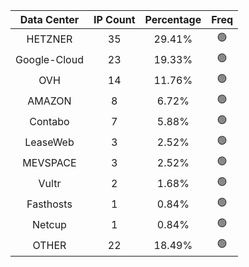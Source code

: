 | Data Center | IP Count | Percentage | Freq |
|:------------:|:--------:|:-----------:|:-----:|
| HETZNER | 35 | 29.41% | 🟢 |
| Google-Cloud | 23 | 19.33% | 🟢 |
| OVH | 14 | 11.76% | 🟢 |
| AMAZON | 8 | 6.72% | 🟢 |
| Contabo | 7 | 5.88% | 🟢 |
| LeaseWeb | 3 | 2.52% | 🟢 |
| MEVSPACE | 3 | 2.52% | 🟢 |
| Vultr | 2 | 1.68% | 🟢 |
| Fasthosts | 1 | 0.84% | 🟢 |
| Netcup | 1 | 0.84% | 🟢 |
| OTHER | 22 | 18.49% | 🟢 |